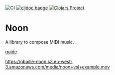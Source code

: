 ![CI](https://img.shields.io/github/actions/workflow/status/pbaille/noon/test.yml?style=flat-square&branch=main)
[![cljdoc badge](https://cljdoc.org/badge/org.clojars.pbaille/noon)](https://cljdoc.org/d/org.clojars.pbaille/noon)
[![Clojars Project](https://img.shields.io/clojars/v/org.clojars.pbaille/noon.svg?include_prereleases)](https://clojars.org/org.clojars.pbaille/noon)

# Noon


A library to compose MIDI music.

[guide](https://github.com/pbaille/noon/blob/main/src/noon/doc/guide.org)

https://pbaille-noon.s3.eu-west-3.amazonaws.com/media/noon+vsl+example.mov
